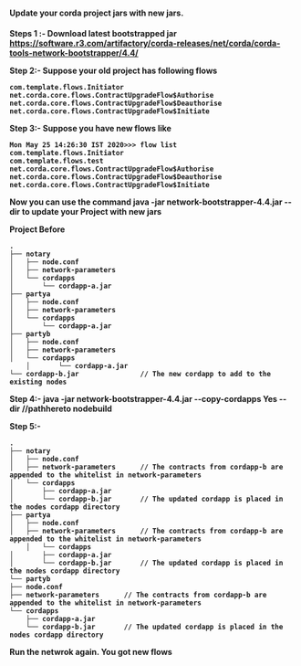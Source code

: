 <h4>Update your corda project jars with new jars. <h4/>

Steps 1 :- 
Download latest bootstrapped jar https://software.r3.com/artifactory/corda-releases/net/corda/corda-tools-network-bootstrapper/4.4/

Step 2:- 
Suppose your old project has following flows

    com.template.flows.Initiator
    net.corda.core.flows.ContractUpgradeFlow$Authorise
    net.corda.core.flows.ContractUpgradeFlow$Deauthorise
    net.corda.core.flows.ContractUpgradeFlow$Initiate


Step 3:- 
Suppose you have new flows like  

    Mon May 25 14:26:30 IST 2020>>> flow list
    com.template.flows.Initiator
    com.template.flows.test
    net.corda.core.flows.ContractUpgradeFlow$Authorise
    net.corda.core.flows.ContractUpgradeFlow$Deauthorise
    net.corda.core.flows.ContractUpgradeFlow$Initiate

Now you can use the command java -jar network-bootstrapper-4.4.jar --dir <nodes-root-dir> to update your Project with new jars

Project Before 

    .
    ├── notary
    │   ├── node.conf
    │   ├── network-parameters
    │   └── cordapps
    │       └── cordapp-a.jar
    ├── partya
    │   ├── node.conf
    │   ├── network-parameters
    │   └── cordapps
    │       └── cordapp-a.jar
    ├── partyb
    │   ├── node.conf
    │   ├── network-parameters
    │   └── cordapps
        │       └── cordapp-a.jar
    └── cordapp-b.jar               // The new cordapp to add to the existing nodes

Step 4:- 
   java -jar network-bootstrapper-4.4.jar --copy-cordapps Yes --dir //pathhereto nodebuild

Step 5:- 

    .
    ├── notary
    │   ├── node.conf
    │   ├── network-parameters      // The contracts from cordapp-b are appended to the whitelist in network-parameters
    │   └── cordapps
    │       ├── cordapp-a.jar
    │       └── cordapp-b.jar       // The updated cordapp is placed in the nodes cordapp directory
    ├── partya
    │   ├── node.conf
    │   ├── network-parameters      // The contracts from cordapp-b are appended to the whitelist in network-parameters
        │   └── cordapps
    │       ├── cordapp-a.jar
    │       └── cordapp-b.jar       // The updated cordapp is placed in the nodes cordapp directory
    └── partyb
    ├── node.conf
    ├── network-parameters      // The contracts from cordapp-b are appended to the whitelist in network-parameters
    └── cordapps
        ├── cordapp-a.jar
        └── cordapp-b.jar       // The updated cordapp is placed in the nodes cordapp directory
        
        
 Run the netwrok again. You got new flows    
